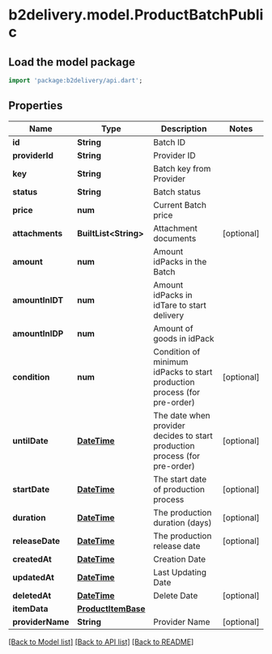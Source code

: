 # b2delivery.model.ProductBatchPublic

## Load the model package
```dart
import 'package:b2delivery/api.dart';
```

## Properties
Name | Type | Description | Notes
------------ | ------------- | ------------- | -------------
**id** | **String** | Batch ID | 
**providerId** | **String** | Provider ID | 
**key** | **String** | Batch key from Provider | 
**status** | **String** | Batch status | 
**price** | **num** | Current Batch price | 
**attachments** | **BuiltList&lt;String&gt;** | Attachment documents | [optional] 
**amount** | **num** | Amount idPacks in the Batch | 
**amountInIDT** | **num** | Amount idPacks in idTare to start delivery | 
**amountInIDP** | **num** | Amount of goods in idPack | 
**condition** | **num** | Condition of minimum idPacks to start production process (for pre-order) | [optional] 
**untilDate** | [**DateTime**](DateTime.md) | The date when provider decides to start production process (for pre-order) | [optional] 
**startDate** | [**DateTime**](DateTime.md) | The start date of production process | [optional] 
**duration** | [**DateTime**](DateTime.md) | The production duration (days) | [optional] 
**releaseDate** | [**DateTime**](DateTime.md) | The production release date | [optional] 
**createdAt** | [**DateTime**](DateTime.md) | Creation Date | 
**updatedAt** | [**DateTime**](DateTime.md) | Last Updating Date | 
**deletedAt** | [**DateTime**](DateTime.md) | Delete Date | [optional] 
**itemData** | [**ProductItemBase**](ProductItemBase.md) |  | 
**providerName** | **String** | Provider Name | [optional] 

[[Back to Model list]](../README.md#documentation-for-models) [[Back to API list]](../README.md#documentation-for-api-endpoints) [[Back to README]](../README.md)


